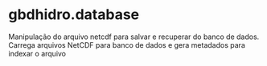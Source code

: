 # gbdhidro.database

Manipulação do arquivo netcdf para salvar e recuperar do banco de dados.
Carrega arquivos NetCDF para banco de dados e gera metadados para indexar o arquivo